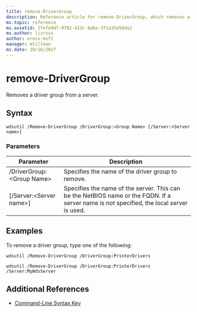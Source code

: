```yaml
---
title: remove-DriverGroup
description: Reference article for remove-DriverGroup, which removes a driver group from a server.
ms.topic: reference
ms.assetid: 1fefe9df-9782-433c-8abe-3f1a35e50da2
ms.author: lizross
author: eross-msft
manager: mtillman
ms.date: 10/16/2017
---
```


# remove-DriverGroup

Removes a driver group from a server.

## Syntax

```
wdsutil /Remove-DriverGroup /DriverGroup:<Group Name> [/Server:<Server name>]
```

### Parameters

|Parameter|Description|
|---------|-----------|
|/DriverGroup:\<Group Name>|Specifies the name of the driver group to remove.|
|[/Server:\<Server name>]|Specifies the name of the server. This can be the NetBIOS name or the FQDN. If a server name is not specified, the local server is used.|

## Examples

To remove a driver group, type one of the following:
```
wdsutil /Remove-DriverGroup /DriverGroup:PrinterDrivers
```
```
wdsutil /Remove-DriverGroup /DriverGroup:PrinterDrivers /Server:MyWdsServer
```

## Additional References

- [Command-Line Syntax Key](command-line-syntax-key.md)